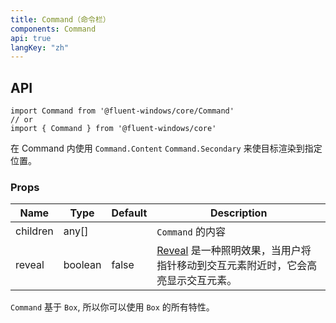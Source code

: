 ```yaml
---
title: Command（命令栏）
components: Command
api: true
langKey: "zh"
---
```


## API

```
import Command from '@fluent-windows/core/Command'
// or
import { Command } from '@fluent-windows/core'
```

在 Command 内使用 `Command.Content` `Command.Secondary` 来使目标渲染到指定位置。

### Props

| Name | Type | Default | Description |
| --- | --- | --- | --- |
| children | any[] |  | `Command` 的内容 |
| reveal | boolean | false | [Reveal](https://docs.microsoft.com/en-us/windows/uwp/design/style/reveal) 是一种照明效果，当用户将指针移动到交互元素附近时，它会高亮显示交互元素。 |

`Command` 基于 `Box`, 所以你可以使用 `Box` 的所有特性。
